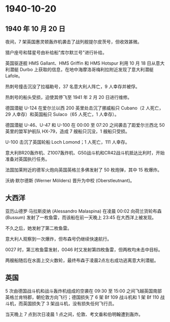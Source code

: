 # 1940-10-20

## 1940 年 10 月 20 日

夜间，7 架英国惠灵顿轰炸机袭击了战列舰提尔皮茨号，但收效甚微。

猎户座号和彗星号由补给船"库尔默兰号"进行补给。

英国驱逐舰 HMS Gallant、HMS Griffin 和 HMS Hotspur 利用 10 月 18
日从意大利潜艇 Durbo
上获取的信息，在地中海摩洛哥梅利拉附近发现了意大利潜艇 Lafole。

热刺号撞击沉没了拉福勒号，37 名意大利人阵亡，9 人幸存并被俘。

热刺号的船头受损，迫使其停飞至 1941 年 2 月 20 日进行维修。

德国潜艇 U-124 在爱尔兰以西 200 英里处击沉了挪威船只 Cubano（2
人死亡，29 人幸存）和英国船只 Sulaco（65 人死亡，1 人幸存）。

德国潜艇 U-46、U-47 和 U-100 在 00:00 至 07:20 之间袭击了距爱尔兰西北 50
英里的盟军护航队 HX-79，造成 7 艘船只沉没，1 艘船只受损。

U-100 击沉了英国轮船 Loch Lomond；1 人死亡，111 人幸存。

意大利BR20轰炸机、Z1007轰炸机、G50战斗机和CR42战斗机抵达比利时，开始准备对英国执行任务。

法国加莱附近的德军火炮向英国英格兰多佛发射了 50 枚炮弹，其中 15 枚爆炸。

沃纳·默尔德斯 (Werner Mölders) 晋升为中校 (Oberstleutnant)。

## 大西洋

亚历山德罗·马拉斯皮纳 (Alessandro Malaspina) 在凌晨 00:02 向荷兰货轮布森
(Bussum) 发射了一枚鱼雷，而该船在前一天晚上 23:45 在大西洋上被发现。

不久之后，她发射了第二枚鱼雷。

意大利人观察到一次爆炸，但布森号仍继续快速航行。

0027 时，第三枚鱼雷发射，0046 时又发射第四枚鱼雷，但两枚均未击中目标。

两艘船随后在水面上交火数轮，最终布森于凌晨2点左右成功逃离意大利潜艇。

## 英国

5 次由德国战斗机和战斗轰炸机组成的空袭在 09:30 至 15:00
之间飞越英国南部英格兰肯特郡，朝伦敦方向飞行；德国损失了 6 架 Bf 109
战斗机和 1 架 Bf 110 战斗机，而英国损失了 3
架战斗机，没有损失任何飞行员。

当天晚上 7 点到次日凌晨 1 点之间，伦敦、考文垂和伯明翰遭到轰炸。

